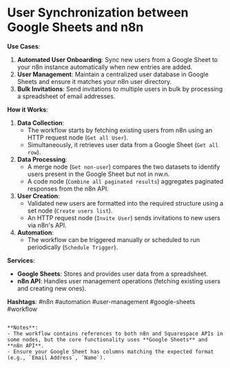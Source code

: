 # User Synchronization between Google Sheets and n8n

**Use Cases**:
1. **Automated User Onboarding**: Sync new users from a Google Sheet to your n8n instance automatically when new entries are added.
2. **User Management**: Maintain a centralized user database in Google Sheets and ensure it matches your n8n user directory.
3. **Bulk Invitations**: Send invitations to multiple users in bulk by processing a spreadsheet of email addresses.

**How it Works**:
1. **Data Collection**:
   - The workflow starts by fetching existing users from n8n using an HTTP request node (`Get all User`).
   - Simultaneously, it retrieves user data from a Google Sheet (`Get all row`).
2. **Data Processing**:
   - A merge node (`Get non-user`) compares the two datasets to identify users present in the Google Sheet but not in nw.n.
   - A code node (`Combine all paginated results`) aggregates paginated responses from the n8n API.
3. **User Creation**:
   - Validated new users are formatted into the required structure using a set node (`Create users list`).
   - An HTTP request node (`Invite User`) sends invitations to new users via n8n's API.
4. **Automation**:
   - The workflow can be triggered manually or scheduled to run periodically (`Schedule Trigger`).

**Services**:
- **Google Sheets**: Stores and provides user data from a spreadsheet.
- **n8n API**: Handles user management operations (fetching existing users and creating new ones).

**Hashtags**:
#n8n #automation #user-management #google-sheets #workflow
```

**Notes**:
- The workflow contains references to both n8n and Squarespace APIs in some nodes, but the core functionality uses **Google Sheets** and **n8n API**.
- Ensure your Google Sheet has columns matching the expected format (e.g., `Email Address`, `Name`).